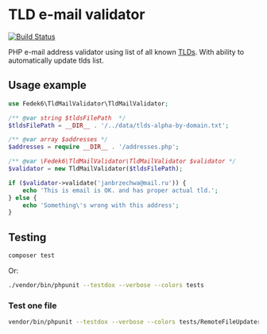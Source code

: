 # TLD e-mail validator

[![Build Status](https://travis-ci.com/fedek6/tld-mail-validator.svg?token=Fpapy2MXqrwtfsLgfThp&branch=main)](https://travis-ci.com/fedek6/tld-mail-validator)

PHP e-mail address validator using list of all known [TLDs](https://data.iana.org/TLD/tlds-alpha-by-domain.txt). With ability to automatically update tlds list.

## Usage example

```php
use Fedek6\TldMailValidator\TldMailValidator;

/** @var string $tldsFilePath  */
$tldsFilePath = __DIR__ . '/../data/tlds-alpha-by-domain.txt';

/** @var array $addresses */
$addresses = require __DIR__ . '/addresses.php';

/** @var \Fedek6\TldMailValidator\TldMailValidator $validator */
$validator = new TldMailValidator($tldsFilePath);

if ($validator->validate('janbrzechwa@mail.ru')) {
    echo 'This is email is OK. and has proper actual tld.';
} else {
    echo 'Something\'s wrong with this address';
}
```

## Testing

```bash
composer test
```

Or: 

```bash
./vendor/bin/phpunit --testdox --verbose --colors tests
```

### Test one file

```bash
vendor/bin/phpunit --testdox --verbose --colors tests/RemoteFileUpdaterTest.php
```
